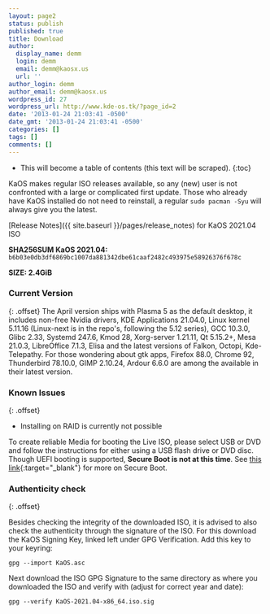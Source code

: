 ```yaml
---
layout: page2
status: publish
published: true
title: Download
author:
  display_name: demm
  login: demm
  email: demm@kaosx.us
  url: ''
author_login: demm
author_email: demm@kaosx.us
wordpress_id: 27
wordpress_url: http://www.kde-os.tk/?page_id=2
date: '2013-01-24 21:03:41 -0500'
date_gmt: '2013-01-24 21:03:41 -0500'
categories: []
tags: []
comments: []
---
```


* This will become a table of contents (this text will be scraped).
{:toc}

KaOS makes regular ISO releases available, so any (new) user is not confronted with a large or complicated first update. Those who already have KaOS installed do not need to reinstall, a regular `sudo pacman -Syu` will always give you the latest.

[Release Notes]({{ site.baseurl }}/pages/release_notes) for KaOS 2021.04 ISO

<div id="wrapper4">
<p><b>SHA256SUM KaOS 2021.04:</b> <code>b6b03e0db3df6869bc1007da881342dbe61caaf2482c493975e58926376f678c</code></p>
<p><b>SIZE: 2.4GiB</b></p>
</div>

### Current Version
{: .offset}
The April version ships with Plasma 5 as the default desktop, it includes non-free Nvidia drivers, KDE Applications 21.04.0, Linux kernel 5.11.16 (Linux-next is in the repo's, following the 5.12 series), GCC 10.3.0, Glibc 2.33, Systemd 247.6, Kmod 28, Xorg-server 1.21.11, Qt 5.15.2+, Mesa 21.0.3, LibreOffice 7.1.3, Elisa and the latest versions of Falkon, Octopi, Kde-Telepathy.
For those wondering about gtk apps, Firefox 88.0, Chrome 92, Thunderbird 78.10.0, GIMP 2.10.24, Ardour 6.6.0 are among the available in their latest version.

### Known Issues
{: .offset}

* Installing on RAID is currently not possible

To create reliable Media for booting the Live ISO, please select USB or DVD and follow the instructions for either using a USB flash drive or DVD disc.
Though UEFI booting is supported, **Secure Boot is not at this time**.  See [this link](https://arstechnica.com/information-technology/2016/08/microsoft-secure-boot-firmware-snafu-leaks-golden-key/){:target="_blank"} for more on Secure Boot.

### Authenticity check
{: .offset}

Besides checking the integrity of the downloaded ISO, it is advised to also check the authenticity through the signature of the ISO.  For this download the KaOS Signing Key, linked left under GPG Verification.  Add this key to your keyring:
```
gpg --import KaOS.asc
```
Next download the ISO GPG Signature to the same directory as where you downloaded the ISO and verify with (adjust for correct year and date):
```
gpg --verify KaOS-2021.04-x86_64.iso.sig
```
